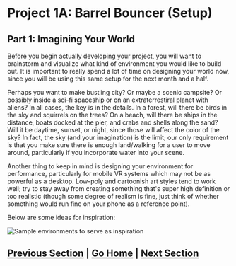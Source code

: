 # Project 1A: Barrel Bouncer (Setup)

## Part 1: Imagining Your World

Before you begin actually developing your project, you will want to brainstorm and visualize what kind of environment you would like to build out. It is important to really spend a lot of time on designing your world now, since you will be using this same setup for the next month and a half.

Perhaps you want to make bustling city? Or maybe a scenic campsite? Or possibly inside a sci-fi spaceship or on an extraterrestiral planet with aliens? In all cases, the key is in the details. In a forest, will there be birds in the sky and squirrels on the trees? On a beach, will there be ships in the distance, boats docked at the pier, and crabs and shells along the sand? Will it be daytime, sunset, or night, since those will affect the color of the sky? In fact, the sky (and your imagination) is the limit; our only requirement is that you make sure there is enough land/walking for a user to move around, particularly if you incorporate water into your scene.

Another thing to keep in mind is designing your environment for performance, particularly for mobile VR systems which may not be as powerful as a desktop. Low-poly and cartoonish art styles tend to work well; try to stay away from creating something that's super high definition or too realistic (though some degree of realism is fine, just think of whether something would run fine on your phone as a reference point). 

Below are some ideas for inspiration:

![Sample environments to serve as inspiration](images/inspiration.png)

## [Previous Section](../create-project) | [Go Home](..) | [Next Section](../import-models)